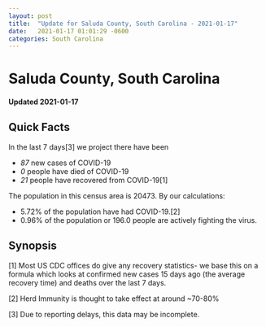 ```yaml
---
layout: post
title:  "Update for Saluda County, South Carolina - 2021-01-17"
date:   2021-01-17 01:01:29 -0600
categories: South Carolina
---
```


# Saluda County, South Carolina
#### Updated 2021-01-17

## Quick Facts

In the last 7 days[3] we project there have been
- *87* new cases of COVID-19
- *0* people have died of COVID-19
- *21* people have recovered from COVID-19[1]

The population in this census area is 20473. By our calculations:
- 5.72% of the population have had COVID-19.[2]
- 0.96% of the population or 196.0 people are actively fighting the virus.

## Synopsis




[1] Most US CDC offices do give any recovery statistics- we base this on a formula which looks at confirmed new cases
15 days ago (the average recovery time) and deaths over the last 7 days.

[2] Herd Immunity is thought to take effect at around ~70-80%

[3] Due to reporting delays, this data may be incomplete.
 
    